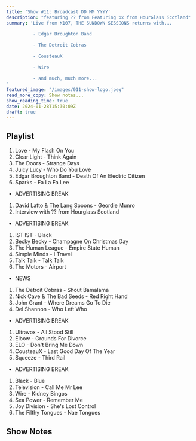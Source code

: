 ```yaml
---
title: 'Show #11: Broadcast DD MM YYYY'
description: "featuring ?? from Featuring xx from HourGlass Scotland"
summary: 'Live from K107, THE SUNDOWN SESSIONS returns with...
 
          - Edgar Broughton Band  
                    
          - The Detroit Cobras
          
          - CousteauX
          
          - Wire
          
          - and much, much more...
'
featured_image: "/images/011-show-logo.jpeg"
read_more_copy: Show notes...
show_reading_time: true
date: 2024-01-28T15:30:09Z
draft: true
---
```


## Playlist

1. Love - My Flash On You
2. Clear Light - Think Again
3. The Doors - Strange Days
4. Juicy Lucy - Who Do You Love
5. Edgar Broughton Band - Death Of An Electric Citizen
6. Sparks - Fa La Fa Lee

- ADVERTISING BREAK

1. David Latto & The Lang Spoons - Geordie Munro
2. Interview with ?? from Hourglass Scotland

- ADVERTISING BREAK

1. IST IST - Black
2. Becky Becky - Champagne On Christmas Day
3. The Human League - Empire State Human
4. Simple Minds - I Travel
5. Talk Talk - Talk Talk
6. The Motors - Airport

- NEWS

1. The Detroit Cobras - Shout Bamalama
2. Nick Cave & The Bad Seeds - Red Right Hand
3. John Grant - Where Dreams Go To Die
4. Del Shannon - Who Left Who

- ADVERTISING BREAK

1. Ultravox - All Stood Still
2. Elbow - Grounds For Divorce
3. ELO - Don't Bring Me Down
4. CousteauX - Last Good Day Of The Year
5. Squeeze - Third Rail

- ADVERTISING BREAK

1. Black - Blue
2. Television - Call Me Mr Lee
3. Wire - Kidney Bingos
4. Sea Power - Remember Me
5. Joy Division - She's Lost Control
6. The Filthy Tongues - Nae Tongues

## Show Notes 

